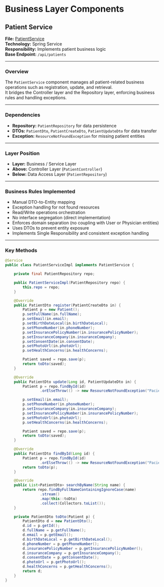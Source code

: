# Business Layer Components

## Patient Service

**File:** [PatientService](../../Patient-Service/src/main/java/com/LETI_SIDIS_3DA2/Patient_Service/service/PatientServiceImpl.java)  
**Technology:** Spring Service  
**Responsibility:** Implements patient business logic  
**Base Endpoint:** `/api/patients`

---

### Overview
The `PatientService` component manages all patient-related business operations such as registration, update, and retrieval.  
It bridges the Controller layer and the Repository layer, enforcing business rules and handling exceptions.


---

### Dependencies
- **Repository:** `PatientRepository` for data persistence
- **DTOs:** `PatientDto`, `PatientCreateDto`, `PatientUpdateDto` for data transfer
- **Exception:** `ResourceNotFoundException` for missing patient entities

---

### Layer Position
- **Layer:** Business / Service Layer
- **Above:** Controller Layer (`PatientController`)
- **Below:** Data Access Layer (`PatientRepository`)

---

### Business Rules Implemented
- Manual DTO-to-Entity mapping
- Exception handling for not found resources
- Read/Write operations orchestration
- No interface segregation (direct implementation)
- Enforces domain separation (no coupling with User or Physician entities)
- Uses DTOs to prevent entity exposure
- Implements Single Responsibility and consistent exception handling

---

### Key Methods

```java
@Service
public class PatientServiceImpl implements PatientService {

    private final PatientRepository repo;

    public PatientServiceImpl(PatientRepository repo) {
        this.repo = repo;
    }

    @Override
    public PatientDto register(PatientCreateDto in) {
        Patient p = new Patient();
        p.setFullName(in.fullName);
        p.setEmail(in.email);
        p.setBirthDateLocal(in.birthDateLocal);
        p.setPhoneNumber(in.phoneNumber);
        p.setInsurancePolicyNumber(in.insurancePolicyNumber);
        p.setInsuranceCompany(in.insuranceCompany);
        p.setConsentDate(in.consentDate);
        p.setPhotoUrl(in.photoUrl);
        p.setHealthConcerns(in.healthConcerns);

        Patient saved = repo.save(p);
        return toDto(saved);
    }

    @Override
    public PatientDto update(Long id, PatientUpdateDto in) {
        Patient p = repo.findById(id)
                .orElseThrow(() -> new ResourceNotFoundException("Paciente não encontrado"));

        p.setEmail(in.email);
        p.setPhoneNumber(in.phoneNumber);
        p.setInsuranceCompany(in.insuranceCompany);
        p.setInsurancePolicyNumber(in.insurancePolicyNumber);
        p.setPhotoUrl(in.photoUrl);
        p.setHealthConcerns(in.healthConcerns);

        Patient saved = repo.save(p);
        return toDto(saved);
    }

    @Override
    public PatientDto findById(Long id) {
        Patient p = repo.findById(id)
                .orElseThrow(() -> new ResourceNotFoundException("Paciente não encontrado"));
        return toDto(p);
    }

    @Override
    public List<PatientDto> searchByName(String name) {
        return repo.findByFullNameContainingIgnoreCase(name)
                .stream()
                .map(this::toDto)
                .collect(Collectors.toList());
    }

    private PatientDto toDto(Patient p) {
        PatientDto d = new PatientDto();
        d.id = p.getId();
        d.fullName = p.getFullName();
        d.email = p.getEmail();
        d.birthDateLocal = p.getBirthDateLocal();
        d.phoneNumber = p.getPhoneNumber();
        d.insurancePolicyNumber = p.getInsurancePolicyNumber();
        d.insuranceCompany = p.getInsuranceCompany();
        d.consentDate = p.getConsentDate();
        d.photoUrl = p.getPhotoUrl();
        d.healthConcerns = p.getHealthConcerns();
        return d;
    }
}
```